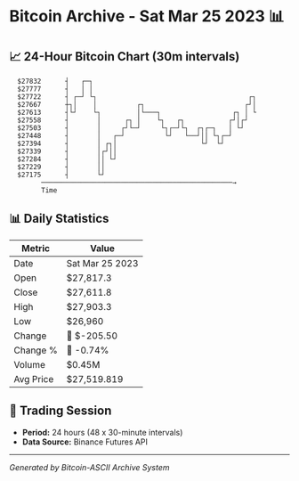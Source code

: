 # Bitcoin Archive - Sat Mar 25 2023 📊

## 📈 24-Hour Bitcoin Chart (30m intervals)

```
  $27832      ┤   ┌─┐                                          
  $27777      ┤   │ │                                          
  $27722      ┤ ┌─┘ └┐                                      ┌┐ 
  $27667      ┼┐│    │          ┌┐                         ┌┘│ 
  $27613      ┤└┘    └┐         │└───┐                  ┌┐ │ └ 
  $27558      ┤       │      ┌┐ │    └┐   ┌┐           ┌┘│┌┘   
  $27503      ┤       │     ┌┘└─┘     └┐┌─┘└┐  ┌┐┌─┐   │ └┘    
  $27448      ┤       │   ┌─┘          └┘   └──┘││ └┐┌─┘       
  $27394      ┤       │ ┌┐│                     └┘  └┘         
  $27339      ┤       │┌┘││                                    
  $27284      ┤       ││ └┘                                    
  $27229      ┤       ││                                       
  $27175      ┤       └┘                                       
        ────────────────────────────────────────────────→
        Time
```

## 📊 Daily Statistics

| Metric | Value |
|--------|-------|
| Date | Sat Mar 25 2023 |
| Open | $27,817.3 |
| Close | $27,611.8 |
| High | $27,903.3 |
| Low | $26,960 |
| Change | 🔴 $-205.50 |
| Change % | 🔴 -0.74% |
| Volume | $0.45M |
| Avg Price | $27,519.819 |

## 📅 Trading Session

- **Period:** 24 hours (48 x 30-minute intervals)
- **Data Source:** Binance Futures API

---
*Generated by Bitcoin-ASCII Archive System*
